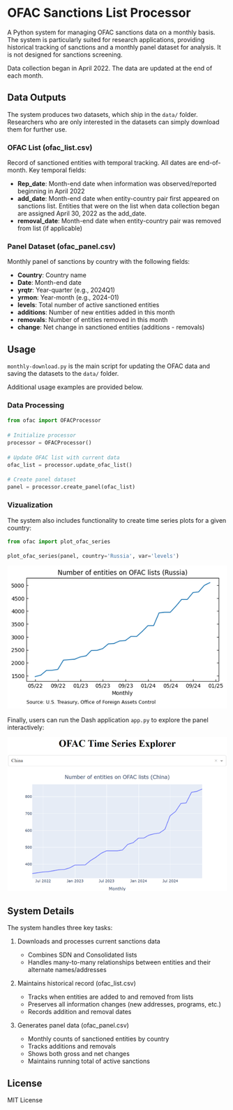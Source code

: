 # OFAC Sanctions List Processor

A Python system for managing OFAC sanctions data on a monthly basis. The system is particularly suited for research applications, providing historical tracking of sanctions and a monthly panel dataset for analysis. It is not designed for sanctions screening. 

Data collection began in April 2022. The data are updated at the end of each month.  

## Data Outputs

The system produces two datasets, which ship in the `data/` folder. Researchers who are only interested in the datasets can simply download them for further use. 

### OFAC List (ofac_list.csv)
Record of sanctioned entities with temporal tracking. All dates are end-of-month. Key temporal fields: 

- **Rep_date**: Month-end date when information was observed/reported beginning in April 2022
- **add_date**: Month-end date when entity-country pair first appeared on sanctions list. Entities that were on the list when data collection began are assigned April 30, 2022 as the add_date. 
- **removal_date**: Month-end date when entity-country pair was removed from list (if applicable)

### Panel Dataset (ofac_panel.csv)
Monthly panel of sanctions by country with the following fields:

- **Country**: Country name
- **Date**: Month-end date
- **yrqtr**: Year-quarter (e.g., 2024Q1)
- **yrmon**: Year-month (e.g., 2024-01)
- **levels**: Total number of active sanctioned entities
- **additions**: Number of new entities added in this month
- **removals**: Number of entities removed in this month
- **change**: Net change in sanctioned entities (additions - removals)

## Usage

`monthly-download.py` is the main script for updating the OFAC data and saving the datasets to the `data/` folder. 

Additional usage examples are provided below.

### Data Processing

```python
from ofac import OFACProcessor

# Initialize processor
processor = OFACProcessor()

# Update OFAC list with current data
ofac_list = processor.update_ofac_list()

# Create panel dataset
panel = processor.create_panel(ofac_list)
```
### Vizualization

The system also includes functionality to create time series plots for a given country: 

```python
from ofac import plot_ofac_series

plot_ofac_series(panel, country='Russia', var='levels')
```
![Line Plot](images/ofac_russia_levels.png)

Finally, users can run the Dash application `app.py` to explore the panel interactively:

![Dash Plot](images/ofac_ts_explorer.png)

## System Details

The system handles three key tasks:
1. Downloads and processes current sanctions data
   - Combines SDN and Consolidated lists
   - Handles many-to-many relationships between entities and their alternate names/addresses

2. Maintains historical record (ofac_list.csv)
   - Tracks when entities are added to and removed from lists
   - Preserves all information changes (new addresses, programs, etc.)
   - Records addition and removal dates

3. Generates panel data (ofac_panel.csv)
   - Monthly counts of sanctioned entities by country
   - Tracks additions and removals
   - Shows both gross and net changes
   - Maintains running total of active sanctions

## License
MIT License
